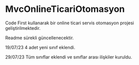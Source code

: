 # MvcOnlineTicariOtomasyon

Code First kullanarak bir online ticari servis otomasyon projesi geliştirilmektedir.

Readme sürekli güncellenecektir.

19/07/23 4 adet yeni sınıf eklendi.

29/07/23 Tüm sınıflar eklendi ve sınıflar arası ilişkiler kuruldu.
